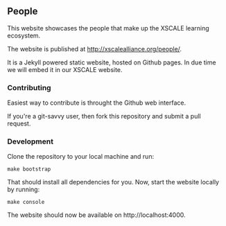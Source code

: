 ## People

This website showcases the people that make up the XSCALE learning ecosystem.

The website is published at http://xscalealliance.org/people/.

It is a Jekyll powered static website, hosted on Github pages.
In due time we will embed it in our XSCALE website.


### Contributing

Easiest way to contribute is throught the Github web interface.

If you're a git-savvy user, then fork this repository and submit a pull request.

### Development

Clone the repository to your local machine and run:

```
make bootstrap
```

That should install all dependencies for you. Now, start the website locally by running:

```
make console
```

The website should now be available on http://localhost:4000.